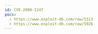 ```yaml
---
id: CVE-2008-1247
pocs:
  - https://www.exploit-db.com/raw/5313
  - https://www.exploit-db.com/raw/5926
---
```


